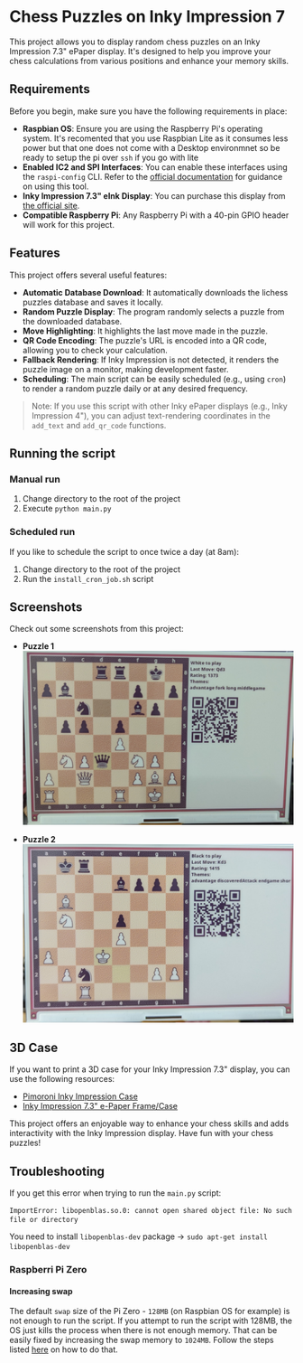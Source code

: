 # Chess Puzzles on Inky Impression 7

This project allows you to display random chess puzzles on an Inky Impression 7.3" ePaper display. It's designed to help you improve your chess calculations from various positions and enhance your memory skills.

## Requirements
Before you begin, make sure you have the following requirements in place:

- **Raspbian OS**: Ensure you are using the Raspberry Pi's operating system. It's recomented that you use Raspbian Lite as it consumes less power but that one does not come with a Desktop environmnet so be ready to setup the pi over `ssh` if you go with lite
- **Enabled IC2 and SPI Interfaces**: You can enable these interfaces using the `raspi-config` CLI. Refer to the [official documentation](https://www.raspberrypi.com/documentation/computers/configuration.html) for guidance on using this tool.
- **Inky Impression 7.3" eInk Display**: You can purchase this display from [the official site](https://shop.pimoroni.com/products/inky-impression-7-3?variant=40512683376723).
- **Compatible Raspberry Pi**: Any Raspberry Pi with a 40-pin GPIO header will work for this project.

## Features
This project offers several useful features:

- **Automatic Database Download**: It automatically downloads the lichess puzzles database and saves it locally.
- **Random Puzzle Display**: The program randomly selects a puzzle from the downloaded database.
- **Move Highlighting**: It highlights the last move made in the puzzle.
- **QR Code Encoding**: The puzzle's URL is encoded into a QR code, allowing you to check your calculation.
- **Fallback Rendering**: If Inky Impression is not detected, it renders the puzzle image on a monitor, making development faster.
- **Scheduling**: The main script can be easily scheduled (e.g., using `cron`) to render a random puzzle daily or at any desired frequency.

> Note: If you use this script with other Inky ePaper displays (e.g., Inky Impression 4"), you can adjust text-rendering coordinates in the `add_text` and `add_qr_code` functions.

## Running the script

### Manual run
1. Change directory to the root of the project
2. Execute `python main.py`

### Scheduled run

If you like to schedule the script to once twice a day (at 8am):
1. Change directory to the root of the project
2. Run the `install_cron_job.sh` script

## Screenshots
Check out some screenshots from this project:

- **Puzzle 1**
  ![Puzzle 1](./screenshots/puzzle1.jpg)
  
- **Puzzle 2**
  ![Puzzle 2](./screenshots/puzzle2.jpg)

## 3D Case
If you want to print a 3D case for your Inky Impression 7.3" display, you can use the following resources:

- [Pimoroni Inky Impression Case](https://www.printables.com/en/model/51765-pimoroni-inky-impression-case)
- [Inky Impression 7.3" e-Paper Frame/Case](https://www.printables.com/en/model/585713-inky-impression-73-e-paper-framecase)

This project offers an enjoyable way to enhance your chess skills and adds interactivity with the Inky Impression display. Have fun with your chess puzzles!

## Troubleshooting

If you get this error when trying to run the `main.py` script:

```log
ImportError: libopenblas.so.0: cannot open shared object file: No such file or directory
```
You need to install `libopenblas-dev` package -> `sudo apt-get install libopenblas-dev`

### Raspberri Pi Zero

#### Increasing swap
The default `swap` size of the Pi Zero - `128MB` (on Raspbian OS for example) is not enough to run the script. If you attempt to run the script with 128MB, the OS just kills the process when there is not enough memory. That can be easily fixed by increasing the swap memory to `1024MB`. Follow the steps listed [here](https://diyusthad.com/2022/01/how-to-increase-swap-size-in-raspberry-pi.html) on how to do that.
